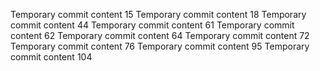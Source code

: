 Temporary commit content 15
Temporary commit content 18
Temporary commit content 44
Temporary commit content 61
Temporary commit content 62
Temporary commit content 64
Temporary commit content 72
Temporary commit content 76
Temporary commit content 95
Temporary commit content 104
